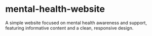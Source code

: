# mental-health-website
A simple website focused on mental health awareness and support, featuring informative content and a clean, responsive design.
